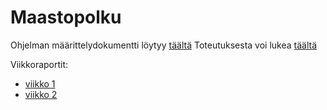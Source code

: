 # Maastopolku
Ohjelman määrittelydokumentti löytyy [täältä](/documentation/maarittelydokumentti.md)
Toteutuksesta voi lukea [täältä](/documentation/toteutusdokumentti.md)

Viikkoraportit:
- [viikko 1](/documentation/viikkoraportti1.md)
- [viikko 2](/documentation/viikkoraportti2.md)
